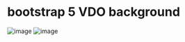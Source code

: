 # bootstrap 5 VDO background
![image](https://user-images.githubusercontent.com/30399464/149621586-73578bd4-0fc3-4423-826c-e0bfc428701a.png)
![image](https://user-images.githubusercontent.com/30399464/149621605-99d59128-18a3-4f87-974a-a82416854550.png)
